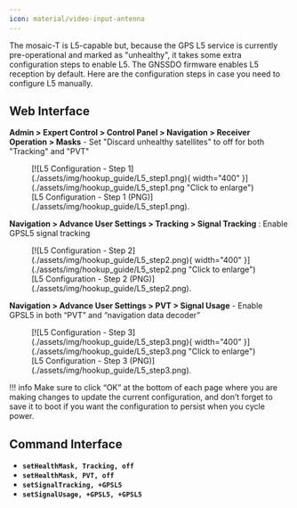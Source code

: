 ```yaml
---
icon: material/video-input-antenna
---
```


The mosaic-T is L5-capable but, because the GPS L5 service is currently pre-operational and marked as "unhealthy", it takes some extra configuration steps to enable L5. The GNSSDO firmware enables L5 reception by default. Here are the configuration steps in case you need to configure L5 manually.

## Web Interface

**Admin > Expert Control > Control Panel > Navigation > Receiver Operation > Masks** - Set "Discard unhealthy satellites" to off for both "Tracking" and "PVT"

<figure markdown>
[![L5 Configuration - Step 1](./assets/img/hookup_guide/L5_step1.png){ width="400" }](./assets/img/hookup_guide/L5_step1.png "Click to enlarge")
<figcaption markdown>
[L5 Configuration - Step 1 (PNG)](./assets/img/hookup_guide/L5_step1.png).
</figcaption>
</figure>

**Navigation > Advance User Settings > Tracking > Signal Tracking** : Enable GPSL5 signal tracking

<figure markdown>
[![L5 Configuration - Step 2](./assets/img/hookup_guide/L5_step2.png){ width="400" }](./assets/img/hookup_guide/L5_step2.png "Click to enlarge")
<figcaption markdown>
[L5 Configuration - Step 2 (PNG)](./assets/img/hookup_guide/L5_step2.png).
</figcaption>
</figure>

**Navigation > Advance User Settings > PVT > Signal Usage** - Enable GPSL5 in both “PVT” and “navigation data decoder”

<figure markdown>
[![L5 Configuration - Step 3](./assets/img/hookup_guide/L5_step3.png){ width="400" }](./assets/img/hookup_guide/L5_step3.png "Click to enlarge")
<figcaption markdown>
[L5 Configuration - Step 3 (PNG)](./assets/img/hookup_guide/L5_step3.png).
</figcaption>
</figure>

!!! info
    Make sure to click “OK” at the bottom of each page where you are making changes to update the current configuration, and don’t forget to save it to boot if you want the configuration to persist when you cycle power.

## Command Interface

- **`setHealthMask, Tracking, off`**
- **`setHealthMask, PVT, off`**
- **`setSignalTracking, +GPSL5`**
- **`setSignalUsage, +GPSL5, +GPSL5`**


